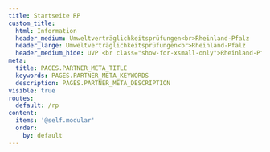 ```yaml
---
title: Startseite RP
custom_title:
  html: Information
  header_medium: Umweltverträglichkeitsprüfungen<br>Rheinland-Pfalz
  header_large: Umweltverträglichkeitsprüfungen<br>Rheinland-Pfalz
  header_medium_hide: UVP <br class="show-for-xsmall-only">Rheinland-Pfalz
meta:
  title: PAGES.PARTNER_META_TITLE
  keywords: PAGES.PARTNER_META_KEYWORDS
  description: PAGES.PARTNER_META_DESCRIPTION
visible: true
routes:
  default: /rp
content:
  items: '@self.modular'
  order:
    by: default
---
```


